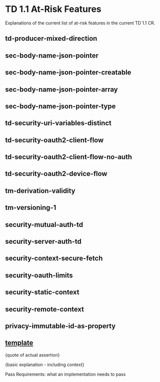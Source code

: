 # TD 1.1 At-Risk Features
Explanations of the current list of at-risk features in the current TD 1.1 CR.

## td-producer-mixed-direction
## sec-body-name-json-pointer
## sec-body-name-json-pointer-creatable
## sec-body-name-json-pointer-array
## sec-body-name-json-pointer-type
## td-security-uri-variables-distinct
## td-security-oauth2-client-flow
## td-security-oauth2-client-flow-no-auth
## td-security-oauth2-device-flow
## tm-derivation-validity
## tm-versioning-1
## security-mutual-auth-td
## security-server-auth-td
## security-context-secure-fetch
## security-oauth-limits
## security-static-context
## security-remote-context
## privacy-immutable-id-as-property

## [template](link-to-assertion)
{quote of actual assertion}

{basic explanation - including context}

Pass Requirements: what an implementation needs to pass
